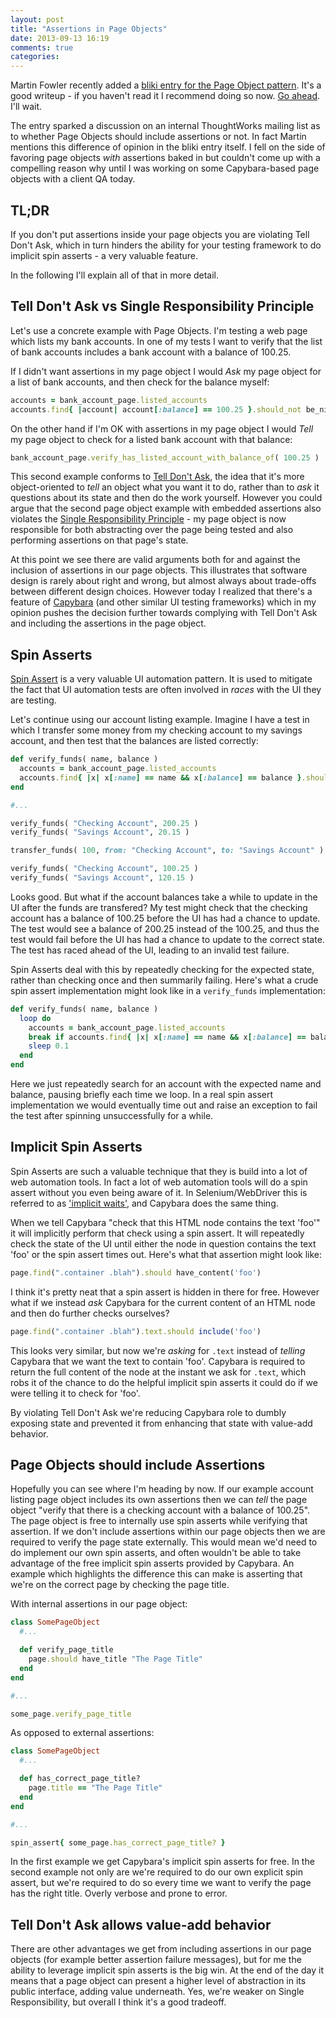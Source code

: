 ```yaml
---
layout: post
title: "Assertions in Page Objects"
date: 2013-09-13 16:19
comments: true
categories: 
---
```


Martin Fowler recently added a [bliki entry for the Page Object pattern](http://martinfowler.com/bliki/PageObject.html). It's a good writeup - if you haven't read it I recommend doing so now. [Go ahead](http://martinfowler.com/bliki/PageObject.html). I'll wait.

The entry sparked a discussion on an internal ThoughtWorks mailing list as to whether Page Objects should include assertions or not. In fact Martin mentions this difference of opinion in the bliki entry itself. I fell on the side of favoring page objects *with* assertions baked in but couldn't come up with a compelling reason why until I was working on some Capybara-based page objects with a client QA today. 

## TL;DR

If you don't put assertions inside your page objects you are violating Tell Don't Ask, which in turn hinders the ability for your testing framework to do implicit spin asserts - a very valuable feature. 

In the following I'll explain all of that in more detail.

## Tell Don't Ask vs Single Responsibility Principle

Let's use a concrete example with Page Objects. I'm testing a web page which lists my bank accounts. In one of my tests I want to verify that the list of bank accounts includes a bank account with a balance of 100.25. 

If I didn't want assertions in my page object I would *Ask* my page object for a list of bank accounts, and then check for the balance myself:

``` ruby
accounts = bank_account_page.listed_accounts
accounts.find{ |account| account[:balance] == 100.25 }.should_not be_nil
```

On the other hand if I'm OK with assertions in my page object I would *Tell* my page object to check for a listed bank account with that balance:

``` ruby
bank_account_page.verify_has_listed_account_with_balance_of( 100.25 )
```

This second example conforms to [Tell Don't Ask](http://martinfowler.com/bliki/TellDontAsk.html), the idea that it's more object-oriented to *tell* an object what you want it to do, rather than to *ask* it questions about its state and then do the work yourself. However you could argue that the second page object example with embedded assertions also violates the [Single Responsibility Principle](http://www.codinghorror.com/blog/2007/03/curlys-law-do-one-thing.html) - my page object is now responsible for both abstracting over the page being tested and also performing assertions on that page's state.

At this point we see there are valid arguments both for and against the inclusion of assertions in our page objects. This illustrates that software design is rarely about right and wrong, but almost always about trade-offs between different design choices. However today I realized that there's a feature of [Capybara](https://github.com/jnicklas/capybara) (and other similar UI testing frameworks) which in my opinion pushes the decision further towards complying with Tell Don't Ask and including the assertions in the page object.

## Spin Asserts

[Spin Assert](http://sauceio.com/index.php/2011/04/how-to-lose-races-and-win-at-selenium/) is a very valuable UI automation pattern. It is used to mitigate the fact that UI automation tests are often involved in *races* with the UI they are testing. 

Let's continue using our account listing example. Imagine I have a test in which I transfer some money from my checking account to my savings account, and then test that the balances are listed correctly:

``` ruby
def verify_funds( name, balance )
  accounts = bank_account_page.listed_accounts
  accounts.find{ |x| x[:name] == name && x[:balance] == balance }.should_not be_nil
end

#...

verify_funds( "Checking Account", 200.25 )
verify_funds( "Savings Account", 20.15 )

transfer_funds( 100, from: "Checking Account", to: "Savings Account" )

verify_funds( "Checking Account", 100.25 )
verify_funds( "Savings Account", 120.15 )
```

Looks good. But what if the account balances take a while to update in the UI after the funds are transfered? My test might check that the checking account has a balance of 100.25 before the UI has had a chance to update. The test would see a balance of 200.25 instead of the 100.25, and thus the test would fail before the UI has had a chance to update to the correct state. The test has raced ahead of the UI, leading to an invalid test failure. 

Spin Asserts deal with this by repeatedly checking for the expected state, rather than checking once and then summarily failing. Here's what a crude spin assert implementation might look like in a `verify_funds` implementation:

``` ruby
def verify_funds( name, balance )
  loop do 
    accounts = bank_account_page.listed_accounts
    break if accounts.find{ |x| x[:name] == name && x[:balance] == balance }
    sleep 0.1
  end
end
```

Here we just repeatedly search for an account with the expected name and balance, pausing briefly each time we loop. In a real spin assert implementation we would eventually time out and raise an exception to fail the test after spinning unsuccessfully for a while.

## Implicit Spin Asserts

Spin Asserts are such a valuable technique that they is build into a lot of web automation tools. In fact a lot of web automation tools will do a spin assert without you even being aware of it. In Selenium/WebDriver this is referred to as ['implicit waits'](http://docs.seleniumhq.org/docs/04_webdriver_advanced.jsp), and Capybara does the same thing. 

When we tell Capybara "check that this HTML node contains the text 'foo'" it will implicitly perform that check using a spin assert. It will repeatedly check the state of the UI until either the node in question contains the text 'foo' or the spin assert times out. Here's what that assertion might look like:

``` ruby
page.find(".container .blah").should have_content('foo')
```
I think it's pretty neat that a spin assert is hidden in there for free. However what if we instead *ask* Capybara for the current content of an HTML node and then do further checks ourselves?
``` ruby
page.find(".container .blah").text.should include('foo')
```

This looks very similar, but now we're *asking* for `.text` instead of *telling* Capybara that we want the text to contain 'foo'. Capybara is required to return the full content of the node at the instant we ask for `.text`, which robs it of the chance to do the helpful implicit spin asserts it could do if we were telling it to check for 'foo'. 

By violating Tell Don't Ask we're reducing Capybara role to dumbly exposing state and prevented it from enhancing that state with value-add behavior.

## Page Objects should include Assertions

Hopefully you can see where I'm heading by now. If our example account listing page object includes its own assertions then we can *tell* the page object "verify that there is a checking account with a balance of 100.25". The page object is free to internally use spin asserts while verifying that assertion. If we don't include assertions within our page objects then we are required to verify the page state externally. This would mean we'd need to do implement our own spin asserts, and often wouldn't be able to take advantage of the free implicit spin asserts provided by Capybara. An example which highlights the difference this can make is asserting that we're on the correct page by checking the page title. 

With internal assertions in our page object:
``` ruby
class SomePageObject
  #...

  def verify_page_title
    page.should have_title "The Page Title"
  end
end

#...

some_page.verify_page_title
```

As opposed to external assertions:

``` ruby
class SomePageObject
  #...

  def has_correct_page_title?
    page.title == "The Page Title"
  end
end

#...

spin_assert{ some_page.has_correct_page_title? }
```

In the first example we get Capybara's implicit spin asserts for free. In the second example not only are we're required to do our own explicit spin assert, but we're required to do so every time we want to verify the page has the right title. Overly verbose and prone to error.

## Tell Don't Ask allows value-add behavior

There are other advantages we get from including assertions in our page objects (for example better assertion failure messages), but for me the ability to leverage implicit spin asserts is the big win. At the end of the day it means that a page object can present a higher level of abstraction in its public interface, adding value underneath. Yes, we're weaker on Single Responsibility, but overall I think it's a good tradeoff.
